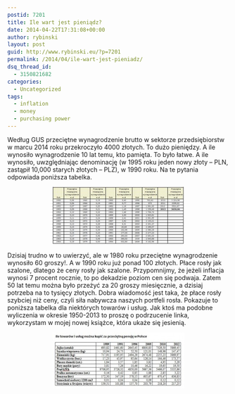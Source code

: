 ```yaml
---
postid: 7201
title: Ile wart jest pieniądz?
date: 2014-04-22T17:31:08+00:00
author: rybinski
layout: post
guid: http://www.rybinski.eu/?p=7201
permalink: /2014/04/ile-wart-jest-pieniadz/
dsq_thread_id:
  - 3150821682
categories:
  - Uncategorized
tags:
  - inflation
  - money
  - purchasing power
---
```

Według GUS przeciętne wynagrodzenie brutto w sektorze przedsiębiorstw w marcu 2014 roku przekroczyło 4000 złotych. To dużo pieniędzy. A ile wynosiło wynagrodzenie 10 lat temu, kto pamięta. To było łatwe. A ile wynosiło, uwzględniając denominację (w 1995 roku jeden nowy złoty – PLN, zastąpił 10,000 starych złotych – PLZ), w 1990 roku. Na te pytania odpowiada poniższa tabelka.

<p style="text-align: center;">
  <a href="/uploads/2014/04/PL_wynagrodzenia_1950_2013.jpg"><img class="size-medium wp-image-7202 aligncenter" title="PL_wynagrodzenia_1950_2013" src="/uploads/2014/04/PL_wynagrodzenia_1950_2013-300x130.jpg" alt="" width="300" height="130" /></a>
</p>

<p style="text-align: left;">
  Dzisiaj trudno w to uwierzyć, ale w 1980 roku przeciętne wynagrodzenie wynosiło 60 groszy!. A w 1990 roku już ponad 100 złotych. Płace rosły jak szalone, dlatego że ceny rosły jak szalone. Przypomnijmy, że jeżeli inflacja wynosi 7 procent rocznie, to po dekadzie poziom cen się podwaja. Zatem 50 lat temu można było przeżyć za 20 groszy miesięcznie, a dzisiaj potrzeba na to tysięcy złotych. Dobra wiadomość jest taka, że płace rosły szybciej niż ceny, czyli siła nabywcza naszych portfeli rosła. Pokazuje to poniższa tabelka dla niektórych towarów i usług. Jak ktoś ma podobne wyliczenia w okresie 1950-2013 to proszę o podrzucenie linka, wykorzystam w mojej nowej książce, która ukaże się jesienią.
</p>

<p style="text-align: center;">
  <a href="/uploads/2014/04/PL_sila_nabywcza.jpg"><img class="size-medium wp-image-7204 aligncenter" title="PL_sila_nabywcza" src="/uploads/2014/04/PL_sila_nabywcza-300x127.jpg" alt="" width="300" height="127" /></a>
</p>
